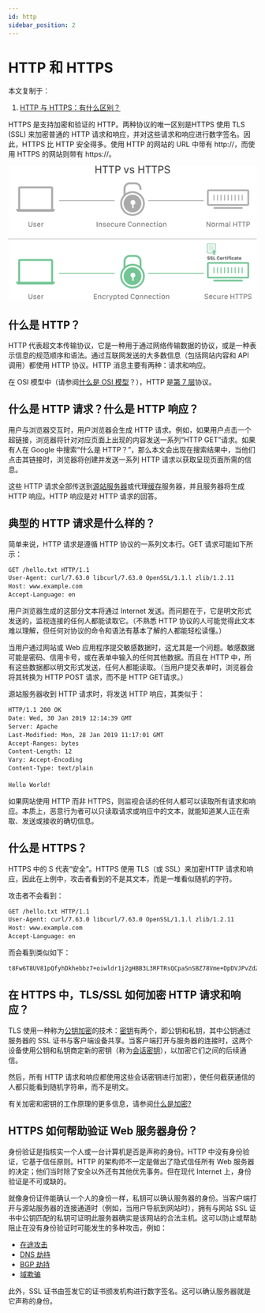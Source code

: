 ```yaml
---
id: http
sidebar_position: 2
---
```


# HTTP 和 HTTPS

本文复制于：
  1. [HTTP 与 HTTPS：有什么区别？](https://www.cloudflare.com/zh-cn/learning/ssl/why-is-http-not-secure/)

HTTPS 是支持加密和验证的 HTTP。两种协议的唯一区别是HTTPS 使用 TLS (SSL) 来加密普通的 HTTP 请求和响应，并对这些请求和响应进行数字签名。因此，HTTPS 比 HTTP 安全得多。使用 HTTP 的网站的 URL 中带有 http://，而使用 HTTPS 的网站则带有 https://。

![](./img/http-vs-https.svg)

## 什么是 HTTP？

HTTP 代表超文本传输协议，它是一种用于通过网络传输数据的协议，或是一种表示信息的规范顺序和语法。通过互联网发送的大多数信息（包括网站内容和 API 调用）都使用 HTTP 协议。HTTP 消息主要有两种：请求和响应。

在 OSI 模型中（请参阅[什么是 OSI 模型](https://www.cloudflare.com/zh-cn/learning/ddos/glossary/open-systems-interconnection-model-osi/)？），HTTP 是[第 7 层](https://www.cloudflare.com/zh-cn/learning/ddos/what-is-layer-7/)协议。

## 什么是 HTTP 请求？什么是 HTTP 响应？

用户与浏览器交互时，用户浏览器会生成 HTTP 请求。例如，如果用户点击一个超链接，浏览器将针对对应页面上出现的内容发送一系列“HTTP GET”请求。如果有人在 Google 中搜索“什么是 HTTP？”，那么本文会出现在搜索结果中，当他们点击其链接时，浏览器将创建并发送一系列 HTTP 请求以获取呈现页面所需的信息。

这些 HTTP 请求全部传送到[源站服务器](https://www.cloudflare.com/zh-cn/learning/cdn/glossary/origin-server/)或代理[缓存](https://www.cloudflare.com/zh-cn/learning/cdn/what-is-caching/)服务器，并且服务器将生成 HTTP 响应。HTTP 响应是对 HTTP 请求的回答。

## 典型的 HTTP 请求是什么样的？

简单来说，HTTP 请求是遵循 HTTP 协议的一系列文本行。GET 请求可能如下所示：

```bash
GET /hello.txt HTTP/1.1
User-Agent: curl/7.63.0 libcurl/7.63.0 OpenSSL/1.1.l zlib/1.2.11
Host: www.example.com
Accept-Language: en
```

用户浏览器生成的这部分文本将通过 Internet 发送。而问题在于，它是明文形式发送的，监视连接的任何人都能读取它。（不熟悉 HTTP 协议的人可能觉得此文本难以理解，但任何对协议的命令和语法有基本了解的人都能轻松读懂。）

当用户通过网站或 Web 应用程序提交敏感数据时，这尤其是一个问题。敏感数据可能是密码、信用卡号，或在表单中输入的任何其他数据。而且在 HTTP 中，所有这些数据都以明文形式发送，任何人都能读取。（当用户提交表单时，浏览器会将其转换为 HTTP POST 请求，而不是 HTTP GET请求。）

源站服务器收到 HTTP 请求时，将发送 HTTP 响应，其类似于：

```bash
HTTP/1.1 200 OK
Date: Wed, 30 Jan 2019 12:14:39 GMT
Server: Apache
Last-Modified: Mon, 28 Jan 2019 11:17:01 GMT
Accept-Ranges: bytes
Content-Length: 12
Vary: Accept-Encoding
Content-Type: text/plain

Hello World!
```

如果网站使用 HTTP 而非 HTTPS，则监视会话的任何人都可以读取所有请求和响应。本质上，恶意行为者可以只读取请求或响应中的文本，就能知道某人正在索取、发送或接收的确切信息。


## 什么是 HTTPS？

HTTPS 中的 S 代表“安全”。HTTPS 使用 TLS（或 SSL）来加密HTTP 请求和响应，因此在上例中，攻击者看到的不是其文本，而是一堆看似随机的字符。

攻击者不会看到：

```bash
GET /hello.txt HTTP/1.1
User-Agent: curl/7.63.0 libcurl/7.63.0 OpenSSL/1.1.l zlib/1.2.11
Host: www.example.com
Accept-Language: en
```

而会看到类似如下：

```bash
t8Fw6T8UV81pQfyhDkhebbz7+oiwldr1j2gHBB3L3RFTRsQCpaSnSBZ78Vme+DpDVJPvZdZUZHpzbbcqmSW1+3xXGsERHg9YDmpYk0VVDiRvw1H5miNieJeJ/FNUjgH0BmVRWII6+T4MnDwmCMZUI/orxP3HGwYCSIvyzS3MpmmSe4iaWKCOHQ==
```

## 在 HTTPS 中，TLS/SSL 如何加密 HTTP 请求和响应？

TLS 使用一种称为[公钥加密](https://www.cloudflare.com/zh-cn/learning/ssl/how-does-public-key-encryption-work/)的技术：[密钥](https://www.cloudflare.com/zh-cn/learning/ssl/what-is-a-cryptographic-key/)有两个，即公钥和私钥，其中公钥通过服务器的 SSL 证书与客户端设备共享。当客户端打开与服务器的连接时，这两个设备使用公钥和私钥商定新的密钥（称为[会话密钥](https://www.cloudflare.com/zh-cn/learning/ssl/what-is-a-session-key/)），以加密它们之间的后续通信。

然后，所有 HTTP 请求和响应都使用这些会话密钥进行加密），使任何截获通信的人都只能看到随机字符串，而不是明文。

有关加密和密钥的工作原理的更多信息，请参阅[什么是加密?](https://www.cloudflare.com/zh-cn/learning/ssl/what-is-encryption/)


## HTTPS 如何帮助验证 Web 服务器身份？
身份验证是指核实一个人或一台计算机是否是声称的身份。HTTP 中没有身份验证，它基于信任原则。HTTP 的架构师不一定是做出了隐式信任所有 Web 服务器的决定；他们当时除了安全以外还有其他优先事务。但在现代 Internet 上，身份验证是不可或缺的。

就像身份证件能确认一个人的身份一样，私钥可以确认服务器的身份。当客户端打开与源站服务器的连接通道时（例如，当用户导航到网站时），拥有与网站 SSL 证书中公钥匹配的私钥可证明此服务器确实是该网站的合法主机。这可以防止或帮助阻止在没有身份验证时可能发生的多种攻击，例如：

- [在途攻击](https://www.cloudflare.com/zh-cn/learning/security/threats/on-path-attack/)
- [DNS 劫持](https://www.cloudflare.com/zh-cn/learning/dns/dns-security/)
- [BGP 劫持](https://www.cloudflare.com/zh-cn/learning/security/glossary/bgp-hijacking/)
- [域欺骗](https://www.cloudflare.com/zh-cn/learning/ssl/what-is-domain-spoofing/)
  
此外，SSL 证书由签发它的证书颁发机构进行数字签名。这可以确认服务器就是它声称的身份。

